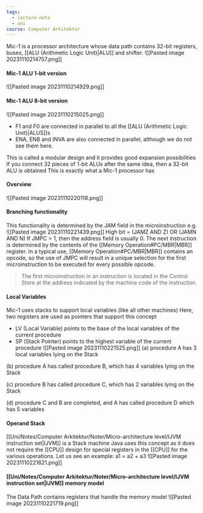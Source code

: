 ```yaml
---
tags:
  - lecture-note
  - uni
course: Computer Arkitektur
---
```

Mic-1 is a processor architecture whose
data path contains 32-bit registers, buses,
[[ALU (Arithmetic Logic Unit)|ALU]] and shifter.
![[Pasted image 20231110214757.png]]

#### Mic-1 ALU 1-bit version
![[Pasted image 20231110214929.png]]

#### Mic-1 ALU 8-bit version
![[Pasted image 20231110215025.png]]
* F1 and F0 are connected in parallel to all the [[ALU (Arithmetic Logic Unit)|ALUS]]s
* ENA, ENB and INVA are also connected in parallel, although we do not see them here.

This is called a modular design and it provides good expansion possibilities If you connect 32 pieces of 1-bit ALUs after the same idea, then a 32-bit ALU is obtained This is exactly what a Mic-1 processor has

#### Overview
![[Pasted image 20231110220118.png]]

#### Branching functionality
This functionality is determined by the JAM field in the microinstruction e.g.
![[Pasted image 20231110221439.png]]
High bit = (JAMZ AND Z) OR (JAMN AND N)
If JMPC = 1, then the address field is usually 0. The next instruction is determined by the contents of the [[Memory Operation#PC/MBR|MBR]] register. In a typical use, [[Memory Operation#PC/MBR|MBR]] contains an opcode, so the use of JMPC will result in a unique selection for the first microinstruction to be executed for every possible opcode. 

>The first microinstruction in an instruction is located in the Control Store at the address indicated by the machine code of the instruction. 

#### Local Variables
Mic-1 uses stacks to support local variables (like all other machines)
Here, two registers are used as pointers that support this concept
* LV (Local Variable) points to the base of the local variables of the current procedure
* SP (Stack Pointer) points to the highest variable of the current procedure
![[Pasted image 20231110221525.png]]
(a) procedure A has 3 local variables lying on the Stack

(b) procedure A has called procedure B, which has 4 variables lying on the Stack

(c) procedure B has called procedure C, which has 2 variables lying on the Stack

(d) procedure C and B are completed, and A has called procedure D which has 5 variables

#### Operand Stack
[[Uni/Notes/Computer Arkitektur/Noter/Micro-architecture level/IJVM instruction set|IJVM]] is a Stack machine
Java uses this concept as it does not require the [[CPU]] design for special registers in the [[CPU]] for the various operations.
Let us see an example: a1 = a2 + a3
![[Pasted image 20231110221621.png]]

#### [[Uni/Notes/Computer Arkitektur/Noter/Micro-architecture level/IJVM instruction set|IJVM]] memory model
The Data Path contains registers that handle the memory model
![[Pasted image 20231110221719.png]]
